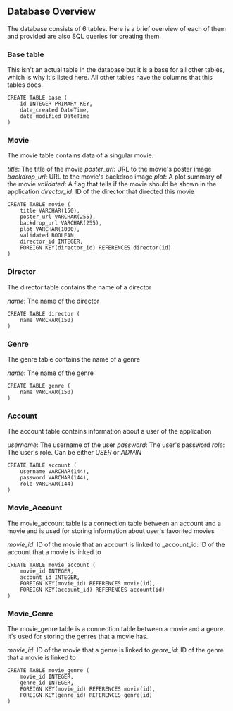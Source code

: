 ## Database Overview

The database consists of 6 tables. Here is a brief overview of each of them and provided are also SQL queries for creating them.

### Base table
This isn't an actual table in the database but it is a base for all other tables, which is why it's listed here. All other tables have the columns that this tables does.
```
CREATE TABLE base (
    id INTEGER PRIMARY KEY,
    date_created DateTime,
    date_modified DateTime
)
```

### Movie
The movie table contains data of a singular movie.

_title_: The title of the movie
_poster_url_: URL to the movie's poster image
_backdrop_url_: URL to the movie's backdrop image
_plot_: A plot summary of the movie
_validated_: A flag that tells if the movie should be shown in the application
_director_id_: ID of the director that directed this movie

```
CREATE TABLE movie (
    title VARCHAR(150),
    poster_url VARCHAR(255),
    backdrop_url VARCHAR(255),
    plot VARCHAR(1000),
    validated BOOLEAN,
    director_id INTEGER,
    FOREIGN KEY(director_id) REFERENCES director(id)
)
```

### Director
The director table contains the name of a director

_name_: The name of the director

```
CREATE TABLE director (
    name VARCHAR(150)
)
```

### Genre
The genre table contains the name of a genre

_name_: The name of the genre

```
CREATE TABLE genre (
    name VARCHAR(150)
)
```

### Account
The account table contains information about a user of the application

_username_: The username of the user
_password_: The user's password
_role_: The user's role. Can be either _USER_ or _ADMIN_

```
CREATE TABLE account (
    username VARCHAR(144),
    password VARCHAR(144),
    role VARCHAR(144)
)
```

### Movie_Account

The movie_account table is a connection table between an account and a movie and is used for storing information about user's favorited movies

_movie_id_: ID of the movie that an account is linked to
_account_id: ID of the account that a movie is linked to

```
CREATE TABLE movie_account (
    movie_id INTEGER,
    account_id INTEGER,
    FOREIGN KEY(movie_id) REFERENCES movie(id),
    FOREIGN KEY(account_id) REFERENCES account(id)
)
```

### Movie_Genre

The movie_genre table is a connection table between a movie and a genre. It's used for storing the genres that a movie has.

_movie_id_: ID of the movie that a genre is linked to
_genre_id_: ID of the genre that a movie is linked to

```
CREATE TABLE movie_genre (
    movie_id INTEGER,
    genre_id INTEGER,
    FOREIGN KEY(movie_id) REFERENCES movie(id),
    FOREIGN KEY(genre_id) REFERENCES genre(id)
)
```
